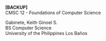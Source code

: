 **[BACKUP]** <br />
CMSC 12 - Foundations of Computer Science

Gabinete, Keith Ginoel S. <br />
BS Computer Science <br />
University of the Philippines Los Baños <br />
